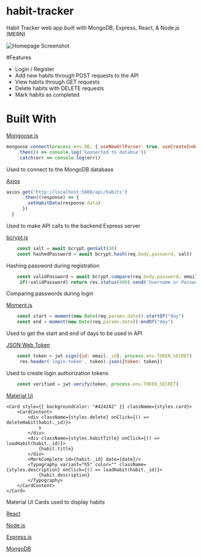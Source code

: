 # habit-tracker
Habit Tracker web app built with MongoDB, Express, React, &amp; Node.js (MERN)

![Homepage Screenshot](https://i.imgur.com/mpaJGqJ.png)

#Features

* Login / Register
* Add new habits through POST requests to the API
* View habits through GET requests
* Delete habits with DELETE requests
* Mark habits as completed

# Built With

[Mongoose.js](https://mongoosejs.com)

``` javascript
mongoose.connect(process.env.DB, { useNewUrlParser: true, useCreateIndex: true, useUnifiedTopology: true})
    .then(() => console.log('Connected to databse'))
    .catch(err => console.log(err))
```

Used to connect to the MongoDB database

[Axios](https://github.com/axios/axios)

``` javascript
axios.get('http://localhost:5000/api/habits')
      .then((response) => {
        setHabitData(response.data)
      })
  }
```

Used to make API calls to the backend Express server

[bcrypt.js](https://github.com/dcodeIO/bcrypt.js)

``` javascript
    const salt = await bcrypt.genSalt(10)
    const hashedPassword = await bcrypt.hash(req.body.password, salt)
```
Hashing password during registration

``` javascript
    const validPassword = await bcrypt.compare(req.body.password, email.password)
     if(!validPassword) return res.status(400).send('Username or Password is incorrect') 
```

Comparing passwords during login

[Moment.js](https://momentjs.com)

``` javascript
    const start = moment(new Date(req.params.date)).startOf("day")
    const end = moment(new Date(req.params.date)).endOf("day")
```
Used to get the start and end of days to be used in API

[JSON Web Token](https://jwt.io)

``` javascript
    const token = jwt.sign({id: email._id}, process.env.TOKEN_SECRET)
     res.header('login-token', token).json({token: token})
```
Used to create login authorization tokens

``` javascript
    const verified = jwt.verify(token, process.env.TOKEN_SECRET)
```

[Material Ui](https://material-ui.com)

``` JSX
<Card style={{ backgroundColor: "#424242" }} className={styles.card}>
    <CardContent>
        <div className={styles.delete} onClick={() => deleteHabit(habit._id)}>
            x
        </div>
        <div className={styles.habitTitle} onClick={() => loadHabit(habit._id)}>
            {habit.title}
        </div>
        <MarkComplete id={habit._id} date={date}/>
        <Typography variant="h5" color="" className={styles.description} onClick={() => loadHabit(habit._id)}>
            {habit.description}
        </Typography>
    </CardContent>
</Card>
```

Material UI Cards used to display habits

[React](https://reactjs.org)

[Node.js](https://nodejs.org/en/)

[Express.js](https://expressjs.com)

[MongoDB](https://www.mongodb.com)


